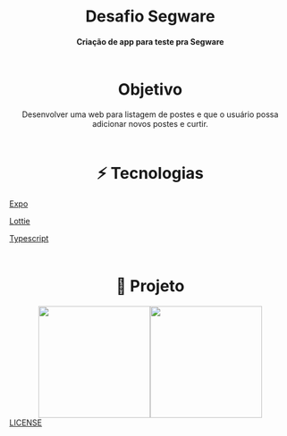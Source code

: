 <h1 align="center">
Desafio Segware</h1>
<h4 align="center" style="margin-bottom:30px">
Criação de app para teste pra Segware
</h4>
<div id="objetivo" style="margin-top:60px">
<h1 align="center">
Objetivo</h1>
<p align="center">
Desenvolver uma web para listagem de postes e que o usuário possa adicionar novos postes e curtir. 
</p>
</div>
<div id="tecnologias" style="margin-top:60px">
<h1 align="center" >⚡ Tecnologias</h1>
</p>
<p align="start">
<a href="https://reactjs.org/">Expo</a>
</p>
</p>
<p align="start">
<a href="https://jestjs.io/">Lottie</a>
</p>
<p align="start">
<a href="https://www.typescriptlang.org/">Typescript</a>
</p>
</div>
<div id="image" style="margin-top:60px;">
<h1 align="center">
🚀 Projeto
</h1>
<div style="display:flex; flex-direction: row; justify-content: center;" >
<img src="readme/home.png" width="200"/>
<img src="readme/app.gif" width="200"/>
</div>
</div>
<a href='https://github.com/1uri-silva/desafio-segware/blob/main/LICENSE'> LICENSE </a>
